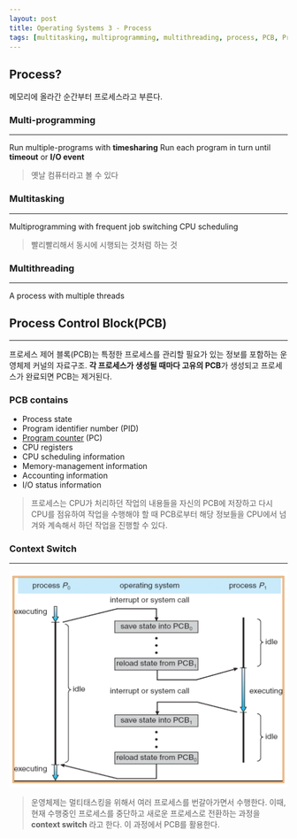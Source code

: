 ```yaml
---
layout: post
title: Operating Systems 3 - Process
tags: [multitasking, multiprogramming, multithreading, process, PCB, Process Controll Block, Context Switch, OS, OperatingSystems]
---
```

## Process?
메모리에 올라간 순간부터 프로세스라고 부른다.        
### Multi-programming
***
Run multiple-programs with **timesharing**
Run each program in turn until **timeout** or **I/O event**    
> 옛날 컴퓨터라고 볼 수 있다

### Multitasking
***
Multiprogramming with frequent job switching
CPU scheduling     
> 빨리빨리해서 동시에 시행되는 것처럼 하는 것     

### Multithreading
***
A process with multiple threads     

## Process Control Block(PCB)
***
프로세스 제어 블록(PCB)는 특정한 프로세스를 관리할 필요가 있는 정보를 포함하는 운영체제 커널의 자료구조. **각 프로세스가 생성될 때마다 고유의 PCB**가 생성되고 프로세스가 완료되면 PCB는 제거된다.       
### PCB contains     
- Process state
- Program identifier number (PID)
- [Program counter](https://clapwatermelon.github.io/2018/04/06/Operating-Systems.html) (PC)
- CPU registers 
- CPU scheduling information
- Memory-management information
- Accounting information
- I/O status information

> 프로세스는 CPU가 처리하던 작업의 내용들을 자신의 PCB에 저장하고 다시 CPU를 점유하여 작업을 수행해야 할 때 PCB로부터 해당 정보들을 CPU에서 넘겨와 계속해서 하던 작업을 진행할 수 있다.

### Context Switch
***
![contextSwitch](/assets/post_img/contextSwitch.png)
> 운영체제는 멀티태스킹을 위해서 여러 프로세스를 번갈아가면서 수행한다. 이때, 현재 수행중인 프로세스를 중단하고 새로운 프로세스로 전환하는 과정을 **context switch** 라고 한다. 이 과정에서 PCB를 활용한다.


